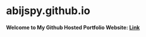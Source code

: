 # abijspy.github.io
<h4>Welcome to My Github Hosted Portfolio Website: <a href = "https://abijspy.github.io/">Link</a>
